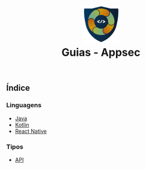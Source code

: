 <h1 align="center">
  <img src="resources/appsec.png" alt="Logo de Appsec" width="100">
  <br>
 Guias  - Appsec
</h1>
<br>

## Índice

###  Linguagens

 - [Java](Java.md)
 - [Kotlin](Kotlin.md)
 - [React Native](react_native.md)

###  Tipos 

 - [API](Java.md)


